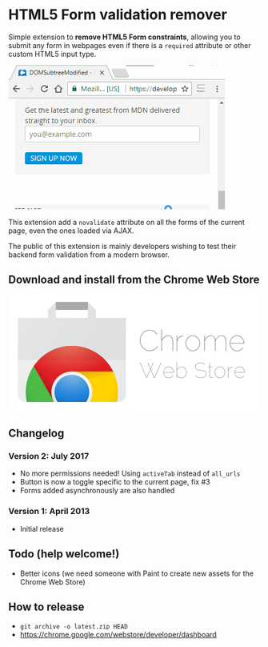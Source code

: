 # HTML5 Form validation remover

Simple extension to **remove HTML5 Form constraints**, allowing you to submit any form in webpages even if there is a `required` attribute or other custom HTML5 input type.

![](meta/demo.gif)

This extension add a `novalidate` attribute on all the forms of the current page, even the ones loaded via AJAX.

The public of this extension is mainly developers wishing to test their backend form validation from a modern browser.

## Download and install from the Chrome Web Store

[![](meta\chrome_web_store_logo.png)](https://chrome.google.com/webstore/detail/html5-form-validation-rem/dcpagcgkpeflhhampddilklcnjdjlmlb)

## Changelog

### Version 2: July 2017

- No more permissions needed! Using `activeTab` instead of `all_urls`
- Button is now a toggle specific to the current page, fix #3
- Forms added asynchronously are also handled

### Version 1: April 2013

- Initial release

## Todo (help welcome!)

- Better icons (we need someone with Paint to create new assets for the Chrome Web Store)

## How to release

- `git archive -o latest.zip HEAD`
- https://chrome.google.com/webstore/developer/dashboard
